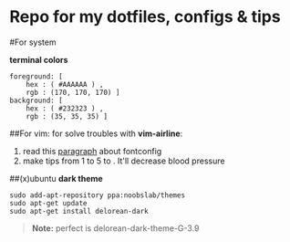 Repo for my dotfiles, configs & tips
==============================================
#For system


**terminal colors**

```
foreground: [
    hex : ( #AAAAAA ) ,
    rgb : (170, 170, 170) ]
background: [
    hex : ( #232323 ) ,
    rgb : (35, 35, 35) ]
```

##For vim:
for solve troubles with **vim-airline**:

 1. read this [paragraph](https://powerline.readthedocs.org/en/latest/installation/linux.html#fontconfig) about fontconfig
 2. make tips from 1 to 5 to . It'll decrease blood pressure

##(x)ubuntu
**dark theme**

```
sudo add-apt-repository ppa:noobslab/themes
sudo apt-get update
sudo apt-get install delorean-dark
```

>**Note:** perfect is delorean-dark-theme-G-3.9
